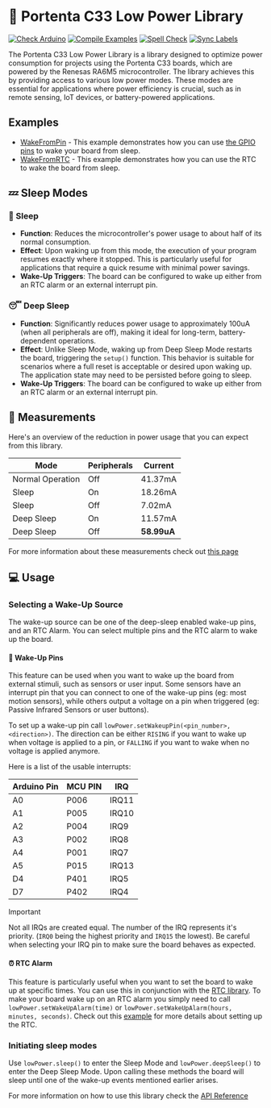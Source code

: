 # 🔌 Portenta C33 Low Power Library

[![Check Arduino](https://github.com/arduino-libraries/Arduino_LowPowerPortentaC33/actions/workflows/check-arduino.yml/badge.svg)](https://github.com/arduino-libraries/Arduino_LowPowerPortentaC33/actions/workflows/check-arduino.yml) [![Compile Examples](https://github.com/arduino-libraries/Arduino_LowPowerPortentaC33/actions/workflows/compile-examples.yml/badge.svg)](https://github.com/arduino-libraries/Arduino_LowPowerPortentaC33/actions/workflows/compile-examples.yml) [![Spell Check](https://github.com/arduino-libraries/Arduino_LowPowerPortentaC33/actions/workflows/spell-check.yml/badge.svg)](https://github.com/arduino-libraries/Arduino_LowPowerPortentaC33/actions/workflows/spell-check.yml) [![Sync Labels](https://github.com/arduino-libraries/Arduino_LowPowerPortentaC33/actions/workflows/sync-labels.yml/badge.svg)](https://github.com/arduino-libraries/Arduino_LowPowerPortentaC33/actions/workflows/sync-labels.yml)

The Portenta C33 Low Power Library is a library designed to optimize power consumption for projects using the Portenta C33 boards, which are powered by the Renesas RA6M5 microcontroller. The library achieves this by providing access to various low power modes. These modes are essential for applications where power efficiency is crucial, such as in remote sensing, IoT devices, or battery-powered applications.

## Examples 
* [WakeFromPin](./examples/WakeFromPin/WakeFromPin.ino) - This example demonstrates how you can use [the GPIO pins](#wake-up-pins) to wake your board from sleep.
* [WakeFromRTC](./examples/WakeFromRTC/WakeFromRTC.ino) - This example demonstrates how you can use the RTC to wake the board from sleep. 

## 💤 Sleep Modes

### 🥱 Sleep 
* **Function**: Reduces the microcontroller's power usage to about half of its normal consumption.
* **Effect**: Upon waking up from this mode, the execution of your program resumes exactly where it stopped. This is particularly useful for applications that require a quick resume with minimal power savings.
* **Wake-Up Triggers**: The board can be configured to wake up either from an RTC alarm or an external interrupt pin.
  
### 😴 Deep Sleep
- **Function**: Significantly reduces power usage to approximately 100uA (when all peripherals are off), making it ideal for long-term, battery-dependent operations.
- **Effect**: Unlike Sleep Mode, waking up from Deep Sleep Mode restarts the board, triggering the `setup()` function. This behavior is suitable for scenarios where a full reset is acceptable or desired upon waking up. The application state may need to be persisted before going to sleep.
- **Wake-Up Triggers**: The board can be configured to wake up either from an RTC alarm or an external interrupt pin.


## 📐 Measurements
Here's an overview of the reduction in power usage that you can expect from this library. 

| Mode             | Peripherals  | Current     |
|------------------|--------------|-------------|
| Normal Operation | Off          | 41.37mA     |
| Sleep            | On           | 18.26mA     |
| Sleep            | Off          | 7.02mA      |
| Deep Sleep       | On           | 11.57mA     |
| Deep Sleep       | Off          | **58.99uA** |

For more information about these measurements check out [this page](./docs/)

## 💻 Usage
### Selecting a Wake-Up Source
The wake-up source can be one of the deep-sleep enabled wake-up pins, and an RTC Alarm. You can select multiple pins and the RTC alarm to wake up the board. 

#### 📍 Wake-Up Pins
This feature can be used when you want to wake up the board from external stimuli, such as sensors or user input. Some sensors have an interrupt pin that you can connect to one of the wake-up pins (eg: most motion sensors), while others output a voltage on a pin when triggered (eg: Passive Infrared Sensors or user buttons).

To set up a wake-up pin call `lowPower.setWakeupPin(<pin_number>, <direction>)`. The direction can be either `RISING` if you want to wake up when voltage is applied to a pin, or `FALLING` if you want to wake when no voltage is applied anymore. 

Here is a list of the usable interrupts: 

| Arduino Pin | MCU PIN | IRQ     |
|-------------|---------|---------|
| A0          | P006    | IRQ11|
| A1          | P005    | IRQ10|
| A2          | P004    | IRQ9 |
| A3          | P002    | IRQ8 |
| A4          | P001    | IRQ7 |
| A5          | P015    | IRQ13|
| D4          | P401    | IRQ5 |
| D7          | P402    | IRQ4 |

> [!IMPORTANT]  
> Not all IRQs are created equal. The number of the IRQ represents it's priority. (`IRQ0` being the highest priority and `IRQ15` the lowest). Be careful when selecting your IRQ pin to make sure the board behaves as expected.

#### ⏰ RTC Alarm
This feature is particularly useful when you want to set the board to wake up at specific times. You can use this in conjunction with the [RTC library](https://github.com/arduino/ArduinoCore-renesas/tree/main/libraries/RTC). 
To make your board wake up on an RTC alarm you simply need to call `lowPower.setWakeUpAlarm(time)` or `lowPower.setWakeUpAlarm(hours, minutes, seconds)`. Check out this [example](./examples/WakeFromRTC/) for more details about setting up the RTC.


### Initiating sleep modes
Use `lowPower.sleep()` to enter the Sleep Mode and `lowPower.deepSleep()` to enter the Deep Sleep Mode. Upon calling these methods the board will sleep until one of the wake-up events mentioned earlier arises. 

For more information on how to use this library check the [API Reference](./docs/api.md)
